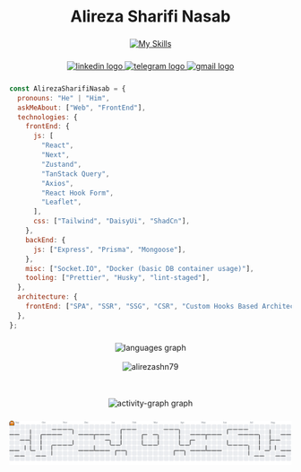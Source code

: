 <h1 align="center">Alireza Sharifi Nasab</h1>

###

<div align="center">

[![My Skills](https://skillicons.dev/icons?i=ts,react,next,tailwind,express)](https://skillicons.dev)

</div>

###

<div align="center">
  <a href="https://linkedin.com/in/alireza-sharifinasab" target="_blank">
    <img src="https://img.shields.io/static/v1?message=LinkedIn&logo=linkedin&label=&color=0077B5&logoColor=white&labelColor=&style=for-the-badge" height="25" alt="linkedin logo"  />
  </a>
  <a href="https://t.me/alireza30879" target="_blank">
    <img src="https://img.shields.io/static/v1?message=Telegram&logo=telegram&label=&color=2CA5E0&logoColor=white&labelColor=&style=for-the-badge" height="25" alt="telegram logo"  />
  </a>
  <a href="https://mail.google.com/mail/?view=cm&to=alireza.shn2000@gmail.com" target="_blank">
    <img src="https://img.shields.io/static/v1?message=Gmail&logo=gmail&label=&color=D14836&logoColor=white&labelColor=&style=for-the-badge" height="25" alt="gmail logo"  />
  </a>
</div>

###

```javascript
const AlirezaSharifiNasab = {
  pronouns: "He" | "Him",
  askMeAbout: ["Web", "FrontEnd"],
  technologies: {
    frontEnd: {
      js: [
        "React",
        "Next",
        "Zustand",
        "TanStack Query",
        "Axios",
        "React Hook Form",
        "Leaflet",
      ],
      css: ["Tailwind", "DaisyUi", "ShadCn"],
    },
    backEnd: {
      js: ["Express", "Prisma", "Mongoose"],
    },
    misc: ["Socket.IO", "Docker (basic DB container usage)"],
    tooling: ["Prettier", "Husky", "lint-staged"],
  },
  architecture: {
    frontEnd: ["SPA", "SSR", "SSG", "CSR", "Custom Hooks Based Architecture"],
  },
};
```

###

<div align="center">
  <img src="https://github-readme-stats.vercel.app/api/top-langs?username=alirezashn79&locale=en&hide_title=false&layout=compact&card_width=320&langs_count=4&theme=dark&hide_border=true&order=2" height="150" alt="languages graph" /> <br/> <br/>
  
  <img  width=390 src="https://streak-stats.demolab.com/?user=alirezashn79&theme=react&border=61dafb&hide_border=true" alt="alirezashn79" />
     
   <br/> <br/>
  <img src="https://github-readme-activity-graph.vercel.app/graph?username=alirezashn79&radius=16&hide_border=true&theme=github-dark&area=true&order=5" height="300" alt="activity-graph graph"  />
</div>

###

<picture>
  <source media="(prefers-color-scheme: dark)" srcset="https://raw.githubusercontent.com/alirezashn79/alirezashn79/output/pacman-contribution-graph-dark.svg">
  <source media="(prefers-color-scheme: light)" srcset="https://raw.githubusercontent.com/alirezashn79/alirezashn79/output/pacman-contribution-graph.svg">
  <img alt="pacman contribution graph" src="https://raw.githubusercontent.com/alirezashn79/alirezashn79/output/pacman-contribution-graph.svg">
</picture>

###
